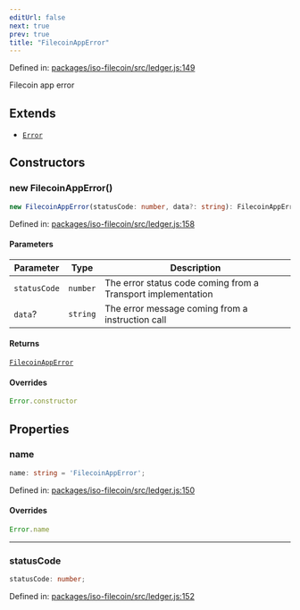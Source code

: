 ```yaml
---
editUrl: false
next: true
prev: true
title: "FilecoinAppError"
---
```


Defined in: [packages/iso-filecoin/src/ledger.js:149](https://github.com/hugomrdias/filecoin/blob/785c3411e0df74cabd3b2718e9d4a52c466ba914/packages/iso-filecoin/src/ledger.js#L149)

Filecoin app error

## Extends

- [`Error`](https://developer.mozilla.org/docs/Web/JavaScript/Reference/Global_Objects/Error)

## Constructors

### new FilecoinAppError()

```ts
new FilecoinAppError(statusCode: number, data?: string): FilecoinAppError
```

Defined in: [packages/iso-filecoin/src/ledger.js:158](https://github.com/hugomrdias/filecoin/blob/785c3411e0df74cabd3b2718e9d4a52c466ba914/packages/iso-filecoin/src/ledger.js#L158)

#### Parameters

| Parameter | Type | Description |
| ------ | ------ | ------ |
| `statusCode` | `number` | The error status code coming from a Transport implementation |
| `data`? | `string` | The error message coming from a instruction call |

#### Returns

[`FilecoinAppError`](/api/ledger/classes/filecoinapperror/)

#### Overrides

```ts
Error.constructor
```

## Properties

### name

```ts
name: string = 'FilecoinAppError';
```

Defined in: [packages/iso-filecoin/src/ledger.js:150](https://github.com/hugomrdias/filecoin/blob/785c3411e0df74cabd3b2718e9d4a52c466ba914/packages/iso-filecoin/src/ledger.js#L150)

#### Overrides

```ts
Error.name
```

***

### statusCode

```ts
statusCode: number;
```

Defined in: [packages/iso-filecoin/src/ledger.js:152](https://github.com/hugomrdias/filecoin/blob/785c3411e0df74cabd3b2718e9d4a52c466ba914/packages/iso-filecoin/src/ledger.js#L152)
